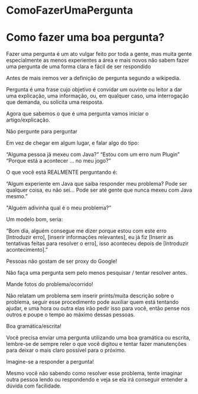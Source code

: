 # ComoFazerUmaPergunta
<h1>Como fazer uma boa pergunta?</h1>


Fazer uma pergunta é um ato vulgar feito por toda a gente, mas muita gente especialmente as menos experientes a área e mais novos não sabem fazer uma pergunta de uma forma clara e fácil de ser respondido

Antes de mais iremos ver a definição de pergunta segundo a wikipedia.

Pergunta é uma frase cujo objetivo é convidar um ouvinte ou leitor a dar uma explicação, uma informação, ou, em qualquer caso, uma interrogação que demanda, ou solicita uma resposta. 

Agora que sabemos o que é uma pergunta vamos iniciar o artigo/explicação.









Não pergunte para perguntar


Em vez de chegar em algum lugar, e falar algo do tipo:


“Alguma pessoa já mexeu com Java?”
“Estou com um erro num Plugin”
“Porque está a acontecer … no meu jogo?”

O que você está REALMENTE perguntando é:

“Algum experiente em Java que saiba responder meu problema? Pode ser qualquer coisa, eu não sei… Pode ser até gente que nunca mexeu com Java mesmo.”

"Alguém adivinha qual é o meu problema?”


Um modelo bom, seria: 

“Bom dia, alguém consegue me dizer porque estou com este erro [Introduzir erro], [inserir informações relevantes], eu já fiz [Inserir as tentativas feitas para resolver o erro], isso aconteceu depois de [Introduzir acontecimento].”















Pessoas não gostam de ser proxy do Google!



Não faça uma pergunta sem pelo menos pesquisar / tentar resolver antes.


























Mande fotos do problema/ocorrido!


Não relatam um problema sem inserir prints/muita descrição sobre o problema, seguir esse procedimento pode auxiliar quem está tentando ajudar, e uma hora ou outra elas irão pedir isso para você, então pense nos outros e poupe o tempo ao máximo dessas pessoas.








































Boa gramática/escrita!


Você precisa enviar uma pergunta utilizando uma boa gramática ou escrita, lembre-se de sempre reler o que você digitou e tentar fazer manutenções para deixar o mais claro possível para o próximo.


























Imagine-se a responder a pergunta!

Mesmo você não sabendo como resolver esse problema, tente imaginar outra pessoa lendo ou respondendo e veja se ela irá conseguir entender a dúvida com facilidade.
